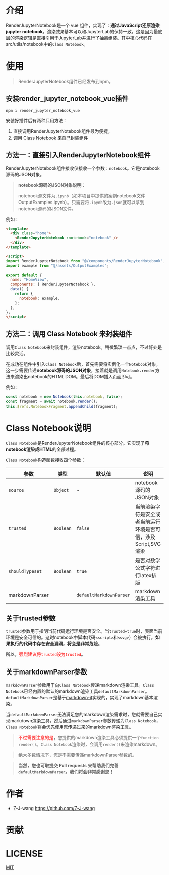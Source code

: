 # 介绍

RenderJupyterNotebook是一个 vue 组件，实现了：**通过JavaScript还原渲染jupyter notebook**。渲染效果基本可以和JupyterLab的保持一致。这是因为最底层的渲染逻辑是直接引用于JupyterLab并进行了抽离组装。其中核心代码在src/utils/notebook中的`Class Notebook`。

# 使用

> RenderJupyterNotebook组件已经发布到npm。

## 安装render_jupyter_notebook_vue插件

```bsah
npm i render_jupyter_notebook_vue
```

安装好插件后有两种只用方法：

1. 直接调用RenderJupyterNotebook组件最为便捷。
2. 调用 Class Notebook 来自己封装组件

## 方法一：直接引入RenderJupyterNotebook组件

RenderJupyterNotebook组件接收仅接收一个参数：`notebook`。它是notebook源码的JSON对象。

> **notebook源码的JSON对象说明**：
>
> notebook源文件为`.ipynb`（如本项目中提供的案例notebook文件OutputExamples.ipynb）。只需要将`.ipynb`改为`.json`就可以拿到notebook源码的JSON文件。

例如：

```html
<template>
  <div class="home">
    <RenderJupyterNotebook :notebook="notebook" />
  </div>
</template>

<script>
import RenderJupyterNotebook from "@/components/RenderJupyterNotebook";
import example from "@/assets/OutputExamples";

export default {
  name: "HomeView",
  components: { RenderJupyterNotebook },
  data() {
    return {
      notebook: example,
    };
  },
};
</script>
```

## 方法二：调用 Class Notebook 来封装组件

调用`Class Notebook`来封装组件，渲染notebook。稍微繁琐一点点，不过好处是比较灵活。

在成功在组件中引入`Class Notebook`后，首先需要将实例化一个`Notebook`对象，这一步需要传递**notebook源码的JSON对象**，接着就是调用`Notebook.render`方法来渲染出notebook的HTML DOM。最后将DOM插入页面即可。

例如：

```js
const notebook = new Notebook(this.notebook, false);
const fragment = await notebook.render();
this.$refs.NotebookFragment.appendChild(fragment);
```

# Class Notebook说明

`Class Notebook`是RenderJupyterNotebook组件的核心部分。它实现了**将notebook渲染成HTML**的全部过程。

`Class Notebook`构造函数接收四个参数：

| 参数            | 类型      | 默认值                  | 说明                                                         |
| --------------- | --------- | ----------------------- | ------------------------------------------------------------ |
| `source`        | `Object`  | -                       | notebook源码的JSON对象                                       |
| `trusted`       | `Boolean` | `false`                 | 当前渲染字符是安全或者当前运行环境是否可信，涉及Script,SVG渲染 |
| `shouldTypeset` | `Boolean` | `true`                  | 是否对数学公式字符进行latex排版                              |
| markdownParser  |           | `defaultMarkdownParser` | markdown 渲染工具                                            |

## 关于trusted参数

`trusted`参数用于指明当前代码运行环境是否安全。当`trusted=true`时，表面当前环境是安全可信的。这时notebook中脚本代码`<script>`和`<svg>`）会被执行。**如果执行的代码中存在安全漏洞，将会是非常危险**。

所以，<font color="red">强烈建议将`trusted`设为`trusted`</font>。

## 关于markdownParser参数

`markdownParser`参数用于向`Class Notebook`传递markdown渲染工具。`Class Notebook`已经内置的默认的markdown渲染工具`defaultMarkdownParser`。`defaultMarkdownParser`是基于[markdown-it](https://github.com/markdown-it/markdown-it#readme)实现的，实现了markdown基本渲染。

当`defaultMarkdownParser`无法满足您的markdown渲染需求时，您就需要自己实现markdown渲染工具，然后通过`markdownParser`参数传递为`Class Notebook`，`Class Notebook`将会优先使用您传递过来的markdown渲染工具。

> <font color=red>不过需要注意的是</font>，您提供的markdown渲染工具必须提供一个`function render()`。`Class Notebook`渲染时，会调用`render()`来渲染markdown。

> 绝大多数情况下，您是不需要传递markdownParser参数的。

> **当然，您也可取提交 Pull requests 来帮助我们完善`defaultMarkdownParser`。我们将会非常感谢您！**

# 作者

+ Z-J-wang <https://github.com/Z-J-wang>

# 贡献

# LICENSE

[MIT](https://opensource.org/licenses/MIT)
